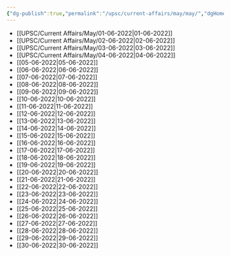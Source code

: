```yaml
---
{"dg-publish":true,"permalink":"/upsc/current-affairs/may/may/","dgHomeLink":true,"dgPassFrontmatter":false}
---
```



- [[UPSC/Current Affairs/May/01-06-2022|01-06-2022]]
- [[UPSC/Current Affairs/May/02-06-2022|02-06-2022]]
- [[UPSC/Current Affairs/May/03-06-2022|03-06-2022]]
- [[UPSC/Current Affairs/May/04-06-2022|04-06-2022]]
- [[05-06-2022|05-06-2022]]
- [[06-06-2022|06-06-2022]]
- [[07-06-2022|07-06-2022]]
- [[08-06-2022|08-06-2022]]
- [[09-06-2022|09-06-2022]]
- [[10-06-2022|10-06-2022]]
- [[11-06-2022|11-06-2022]]
- [[12-06-2022|12-06-2022]]
- [[13-06-2022|13-06-2022]]
- [[14-06-2022|14-06-2022]]
- [[15-06-2022|15-06-2022]]
- [[16-06-2022|16-06-2022]]
- [[17-06-2022|17-06-2022]]
- [[18-06-2022|18-06-2022]]
- [[19-06-2022|19-06-2022]]
- [[20-06-2022|20-06-2022]]
- [[21-06-2022|21-06-2022]]
- [[22-06-2022|22-06-2022]]
- [[23-06-2022|23-06-2022]]
- [[24-06-2022|24-06-2022]]
- [[25-06-2022|25-06-2022]]
- [[26-06-2022|26-06-2022]]
- [[27-06-2022|27-06-2022]]
- [[28-06-2022|28-06-2022]]
- [[29-06-2022|29-06-2022]]
- [[30-06-2022|30-06-2022]]



